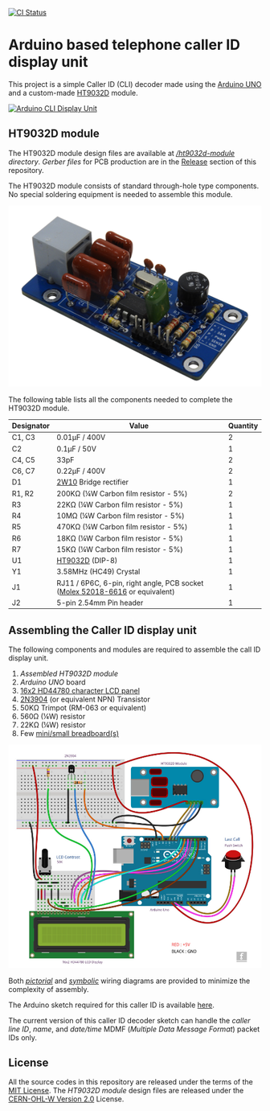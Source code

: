 
[![CI Status](https://github.com/dilshan/arduino-caller-id/actions/workflows/main.yml/badge.svg)](https://github.com/dilshan/arduino-caller-id/actions)

# Arduino based telephone caller ID display unit

This project is a simple Caller ID (CLI) decoder made using the [Arduino UNO](https://www.arduino.cc/en/Main/ArduinoBoardUno) and a custom-made [HT9032D](https://www.holtek.com/documents/10179/116711/HT9032C_Dv170.pdf) module.

[![Arduino CLI Display Unit](https://img.youtube.com/vi/x8n6yKQ5ZnQ/0.jpg)](https://www.youtube.com/watch?v=x8n6yKQ5ZnQ)

## HT9032D module

The HT9032D module design files are available at *[/ht9032d-module](https://github.com/dilshan/arduino-caller-id/tree/main/ht9032d-module) directory*. *Gerber files* for PCB production are in the [Release](https://github.com/dilshan/arduino-caller-id/releases) section of this repository.

The HT9032D module consists of standard through-hole type components. No special soldering equipment is needed to assemble this module.

![HT9032D module](https://raw.githubusercontent.com/dilshan/arduino-caller-id/main/resources/ht9032d-module.jpg)

The following table lists all the components needed to complete the HT9032D module.

| Designator | Value                                                                                                                         | Quantity |
|------------|-------------------------------------------------------------------------------------------------------------------------------|----------|
| C1, C3     | 0.01μF / 400V                                                                                                                 | 2        |
| C2         | 0.1μF / 50V                                                                                                                   | 1        |
| C4, C5     | 33pF                                                                                                                          | 2        |
| C6, C7     | 0.22μF / 400V                                                                                                                 | 2        |
| D1         | [2W10](https://octopart.com/2w10g-e4%2F51-vishay-42173035) Bridge rectifier                                                   | 1        |
| R1, R2     | 200KΩ (¼W Carbon film resistor - 5%)                                                                                          | 2        |
| R3         | 22KΩ (¼W Carbon film resistor - 5%)                                                                                           | 1        |
| R4         | 10MΩ (¼W Carbon film resistor - 5%)                                                                                           | 1        |
| R5         | 470KΩ (¼W Carbon film resistor - 5%)                                                                                          | 1        |
| R6         | 18KΩ (¼W Carbon film resistor - 5%)                                                                                           | 1        |
| R7         | 15KΩ (¼W Carbon film resistor - 5%)                                                                                           | 1        |
| U1         | [HT9032D](https://octopart.com/ht9032d-holtek-20921619) (DIP-8)                                                               | 1        |
| Y1         | 3.58MHz (HC49) Crystal                                                                                                        | 1        |
| J1         | RJ11 / 6P6C, 6-pin, right angle, PCB socket ([Molex 52018-6616](https://octopart.com/52018-6616-molex-7664937) or equivalent) | 1        |
| J2         | 5-pin 2.54mm Pin header                                                                                                       | 1        |

## Assembling the Caller ID display unit

The following components and modules are required to assemble the call ID display unit.

1.  *Assembled HT9032D module*
2.  *Arduino UNO* board
3.  [16x2 HD44780 character LCD panel](https://www.adafruit.com/product/181)
4.  [2N3904](https://octopart.com/2n3904tf-on+semiconductor-84408862) (or equivalent NPN) Transistor
5.  50KΩ Trimpot (RM-063 or equivalent)
6.  560Ω (¼W) resistor
7.  22KΩ (¼W) resistor
8.  Few [mini/small breadboard(s)](https://www.adafruit.com/product/65)

![Complete wiring diagram of the CLI display unit](https://raw.githubusercontent.com/dilshan/arduino-caller-id/main/schematic/arduino-uno-layout.jpg)

Both *[pictorial](https://github.com/dilshan/arduino-caller-id/blob/main/schematic/arduino-uno-layout.jpg)* and *[symbolic](https://github.com/dilshan/arduino-caller-id/blob/main/schematic/arduino-uno-caller-id.pdf)* wiring diagrams are provided to minimize the complexity of assembly.

The Arduino sketch required for this caller ID is available [here](https://github.com/dilshan/arduino-caller-id/blob/main/arduino-sketch/arduino-callerid/arduino-callerid.ino).

The current version of this caller ID decoder sketch can handle the *caller line ID*, *name*, and *date/time* MDMF (*Multiple Data Message Format*) packet IDs only.

## License

All the source codes in this repository are released under the terms of the [MIT License](https://github.com/dilshan/arduino-caller-id/blob/main/LICENSE). The *HT9032D module* design files are released under the [CERN-OHL-W Version 2.0](https://ohwr.org/cern_ohl_w_v2.txt) License.

